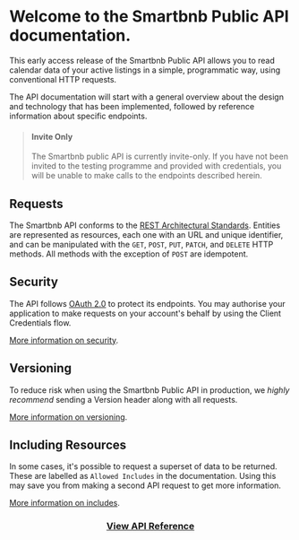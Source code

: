 # Welcome to the Smartbnb Public API documentation.

This early access release of the Smartbnb Public API allows you to read calendar data of your active listings in a simple, programmatic way, using conventional HTTP requests.

The API documentation will start with a general overview about the design and technology that has been implemented, followed by reference information about specific endpoints.

<!-- theme: none -->

> #### Invite Only
>
> The Smartbnb public API is currently invite-only. If you have not been invited to the testing programme and provided with credentials, you will be unable to make calls to the endpoints described herein.

## Requests

The Smartbnb API conforms to the [REST Architectural Standards](https://en.wikipedia.org/wiki/Representational_state_transfer). Entities are represented as resources, each one with an URL and unique identifier, and can be manipulated with the `GET`, `POST`, `PUT`, `PATCH`, and `DELETE` HTTP methods. All methods with the exception of `POST` are idempotent.

## Security

The API follows [OAuth 2.0](https://tools.ietf.org/html/rfc6749) to protect its endpoints. You may authorise your application to make requests on your account's behalf by using the Client Credentials flow. 

[More information on security](/security).

## Versioning

To reduce risk when using the Smartbnb Public API in production, we _highly recommend_ sending a Version header along with all requests. 

[More information on versioning](/versioning).

## Including Resources

In some cases, it's possible to request a superset of data to be returned. These are labelled as `Allowed Includes` in the documentation. Using this may save you from making a second API request to get more information.

[More information on includes](/includes).

<center><h3><a href="/api-reference">View API Reference</a></h3></center>
